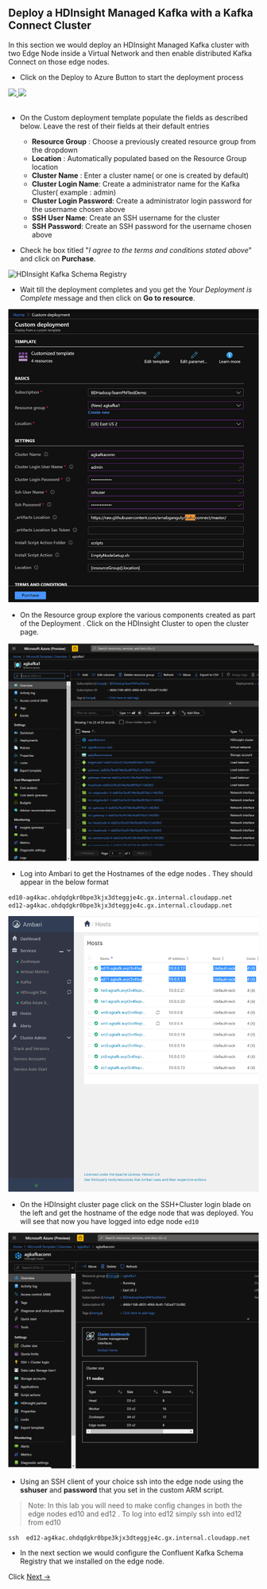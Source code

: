 ## Deploy a HDInsight Managed Kafka with a Kafka Connect Cluster 

In this section we would deploy an HDInsight Managed Kafka  cluster with two Edge Node inside a Virtual Network and then enable distributed Kafka Connect on those edge nodes.  

- Click on the Deploy to Azure Button to start the deployment process

<a href="https://portal.azure.com/#create/Microsoft.Template/uri/https%3A%2F%2Fraw.githubusercontent.com%2Farnabganguly%2FKafkaconnect%2Fmaster%2Fazuredeploy.json" target="_blank">
    <img src="http://azuredeploy.net/deploybutton.png"/>
</a><a href="http://armviz.io/#/?load=https://raw.githubusercontent.com/arnabganguly/Kafkaconnect/master/azuredeploy.json" target="_blank">
  <img src="http://armviz.io/visualizebutton.png"/>
</a>

</br>
</br>

 - On the Custom deployment template populate the fields as described below. Leave the rest of their fields at their default entries
    -  **Resource Group** : Choose a previously created resource group from the dropdown
    - **Location** : Automatically populated based on the Resource Group location 
    - **Cluster Name** : Enter a cluster name( or one is created by default)
    - **Cluster Login Name**: Create a administrator name for the Kafka Cluster( example : admin) 
    - **Cluster Login Password**: Create a administrator login password for the username chosen above
    - **SSH User Name**: Create an SSH username for the cluster
    - **SSH Password**: Create an SSH password for the username chosen above

- Check he box titled "*I agree to the terms and conditions stated above*" and click on **Purchase**. 
    
![HDInsight Kafka Schema Registry]()

- Wait till the deployment completes and you get the *Your Deployment is Complete* message and then click on  **Go to resource**.

![HDInsight Kafka Schema Registry](https://github.com/arnabganguly/Kafkaconnect/blob/master/images/pic3.png)



- On the Resource group explore the various components created as part of the Deployment . Click on the HDInsight Cluster to open the cluster page. 

![HDInsight Kafka Schema Registry](https://github.com/arnabganguly/Kafkaconnect/blob/master/images/pic5.png)

- Log into Ambari to get the Hostnames of the edge nodes . They should appear in the below format 

```
ed10-ag4kac.ohdqdgkr0bpe3kjx3dteggje4c.gx.internal.cloudapp.net
ed12-ag4kac.ohdqdgkr0bpe3kjx3dteggje4c.gx.internal.cloudapp.net
```

![HDInsight Kafka Schema Registry](https://github.com/arnabganguly/Kafkaconnect/blob/master/images/pic7.png)


- On the HDInsight cluster page click on the SSH+Cluster login blade on the left and get the hostname of the edge node that was deployed. You will see that now you have logged into edge node ``ed10``

![HDInsight Kafka Schema Registry](https://github.com/arnabganguly/Kafkaconnect/blob/master/images/pic6.png)


- Using an SSH client of your choice ssh into the edge node using the **sshuser** and **password** that you set in the custom ARM script. 

> Note:  In this lab you will need to make config changes in both the edge nodes ed10 and ed12 . To log into ed12 simply ssh into ed12 from ed10 

```
ssh  ed12-ag4kac.ohdqdgkr0bpe3kjx3dteggje4c.gx.internal.cloudapp.net
```


- In the next section we would configure the Confluent Kafka Schema Registry that we installed on the edge node.  

Click  [Next ->](https://github.com/arnabganguly/Kafkaconnect/blob/master/ConfigureKafkaConnectdistrbuted.md)  
<!--stackedit_data:
eyJoaXN0b3J5IjpbLTM1MDA4NjMxOCwxOTgwMzc0MTg2LDEwNz
gzOTQ0NjEsLTIwNzUxNzUxOTQsLTE2NTM3MTM0NzksLTQyMjc3
MTUzLC0xOTgxMzU5MTksMTM0MzEyMjI0NCw5NzIzNDg5MTQsMT
c4NDI0ODMyNiwtMTA4MTk0OTQzNywtMzc2NjQxMDE5LC0xOTQ2
NTk4MDAyLDEyMzk2MjUwMzUsMTY3NDQxNTQ2M119
-->